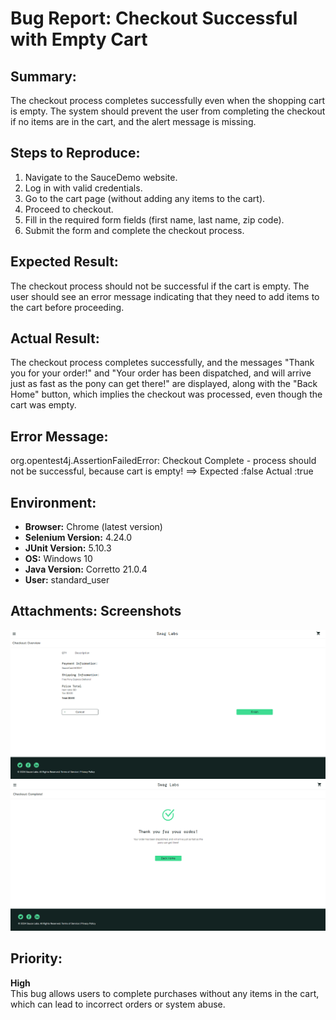 # Bug Report: Checkout Successful with Empty Cart

## Summary:
The checkout process completes successfully even when the shopping cart is empty. The system should prevent the user from completing the checkout if no items are in the cart, and the alert message is missing.

## Steps to Reproduce:
1. Navigate to the SauceDemo website.
2. Log in with valid credentials.
3. Go to the cart page (without adding any items to the cart).
4. Proceed to checkout.
5. Fill in the required form fields (first name, last name, zip code).
6. Submit the form and complete the checkout process.

## Expected Result:
The checkout process should not be successful if the cart is empty. The user should see an error message indicating that they need to add items to the cart before proceeding.

## Actual Result:
The checkout process completes successfully, and the messages "Thank you for your order!" and "Your order has been dispatched, and will arrive just as fast as the pony can get there!" are displayed, along with the "Back Home" button, which implies the checkout was processed, even though the cart was empty.

## Error Message:
org.opentest4j.AssertionFailedError: Checkout Complete - process should not be successful, because cart is empty! ==>
Expected :false
Actual   :true


## Environment:
- **Browser:** Chrome (latest version)
- **Selenium Version:** 4.24.0
- **JUnit Version:** 5.10.3
- **OS:** Windows 10
- **Java Version:** Corretto 21.0.4
- **User:** standard_user

## Attachments: Screenshots
![Screenshot 1](./images/checkout-empty-cart-bug_1.png)
![Screenshot 2](./images/checkout-empty-cart-bug_2.png)

## Priority:
**High**  
This bug allows users to complete purchases without any items in the cart, which can lead to incorrect orders or system abuse.